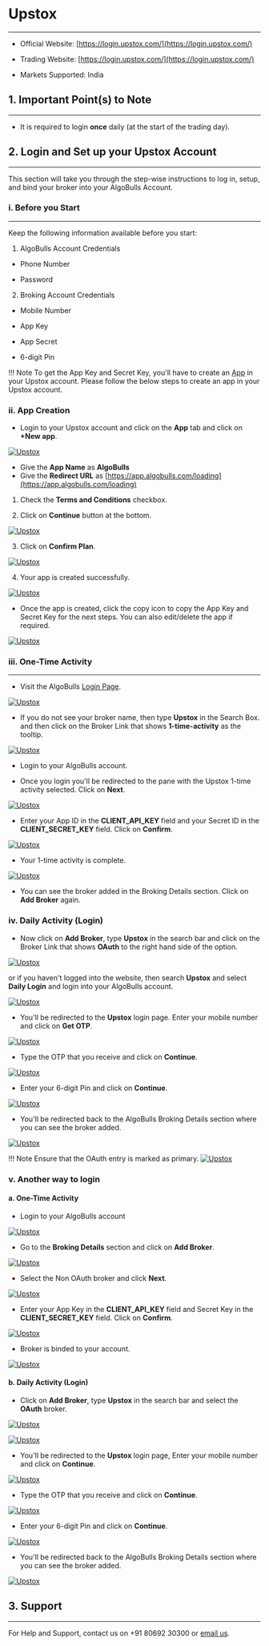 # Upstox
---

* Official Website: [https://login.upstox.com/](https://login.upstox.com/)

* Trading Website: [https://login.upstox.com/](https://login.upstox.com/)

* Markets Supported: India

## 1. Important Point(s) to Note

---

* It is required to login **once** daily (at the start of the trading day).

## 2. Login and Set up your Upstox Account
---
This section will take you through the step-wise instructions to log in, setup, and bind your broker into your AlgoBulls Account.

### i. Before you Start
---
Keep the following information available before you start:

1) AlgoBulls Account Credentials

* Phone Number

* Password

2) Broking Account Credentials

* Mobile Number

* App Key

* App Secret

* 6-digit Pin

!!! Note
    To get the App Key and Secret Key, you'll have to create an [App](https://account.upstox.com/developer/apps) in your Upstox account. Please follow the below steps to create an app in your Upstox account.

### ii. App Creation

* Login to your Upstox account and click on the **App** tab and click on **+New app**.

[![Upstox](imgs/upstox/app_tab.png "Click to Enlarge or Ctrl+Click to open in a new Tab") ](imgs/upstox/app_tab.png)

* Give the **App Name** as **AlgoBulls**
* Give the **Redirect URL** as [https://app.algobulls.com/loading](https://app.algobulls.com/loading)

1. Check the **Terms and Conditions** checkbox.

2. Click on **Continue** button at the bottom.

[![Upstox](imgs/upstox/app_details.png "Click to Enlarge or Ctrl+Click to open in a new Tab") ](imgs/upstox/app_details.png)

3. Click on **Confirm Plan**.

[![Upstox](imgs/upstox/app_confirmation.png "Click to Enlarge or Ctrl+Click to open in a new Tab") ](imgs/upstox/app_confirmation.png)

4. Your app is created successfully.

[![Upstox](imgs/upstox/app_created_successfully.png "Click to Enlarge or Ctrl+Click to open in a new Tab") ](imgs/upstox/app_created_successfully.png)

* Once the app is created, click the copy icon to copy the App Key and Secret Key for the next steps. You can also edit/delete the app if required.  

[![Upstox](imgs/upstox/copy_creds.png "Click to Enlarge or Ctrl+Click to open in a new Tab") ](imgs/upstox/copy_creds.png)

### iii. One-Time Activity
---
* Visit the AlgoBulls [Login Page](https://app.algobulls.com/user/login).

[![Upstox](imgs/algo_home.png "Click to Enlarge or Ctrl+Click to open in a new Tab") ](imgs/algo_home.png)

* If you do not see your broker name, then type **Upstox** in the Search Box. and then click on the Broker Link that shows **1-time-activity** as the tooltip.

[![Upstox](imgs/upstox/select_one_time_activity.png "Click to Enlarge or Ctrl+Click to open in a new Tab") ](imgs/upstox/select_one_time_activity.png)

* Login to your AlgoBulls account.

* Once you login you'll be redirected to the pane with the Upstox 1-time activity selected. Click on **Next**.

[![Upstox](imgs/upstox/select_broker.png "Click to Enlarge or Ctrl+Click to open in a new Tab") ](imgs/upstox/select_broker.png)

* Enter your App ID in the **CLIENT_API_KEY** field and your Secret ID in the **CLIENT_SECRET_KEY** field. Click on **Confirm**.

[![Upstox](imgs/upstox/add_creds.png "Click to Enlarge or Ctrl+Click to open in a new Tab") ](imgs/upstox/add_creds.png)

* Your 1-time activity is complete.

[![Upstox](imgs/upstox/broker_added_successfully.png "Click to Enlarge or Ctrl+Click to open in a new Tab") ](imgs/upstox/broker_added_successfully.png)

* You can see the broker added in the Broking Details section. Click on **Add Broker** again.


### iv. Daily Activity (Login)

* Now click on **Add Broker**, type **Upstox** in the search bar and click on the Broker Link that shows **OAuth** to the right hand side of the option.

[![Upstox](imgs/upstox/daily_activity_add_broker.png "Click to Enlarge or Ctrl+Click to open in a new Tab") ](imgs/upstox/daily_activity_add_broker.png)

or if you haven't logged into the website, then search **Upstox** and select **Daily Login** and login into your AlgoBulls account.

[![Upstox](imgs/upstox/daily_login.png "Click to Enlarge or Ctrl+Click to open in a new Tab") ](imgs/upstox/daily_login.png)

* You'll be redirected to the **Upstox** login page. Enter your mobile number and click on **Get OTP**.

[![Upstox](imgs/upstox/enter_mobile_number.png "Click to Enlarge or Ctrl+Click to open in a new Tab") ](imgs/upstox/enter_mobile_number.png)

* Type the OTP that you receive and click on **Continue**.

[![Upstox](imgs/upstox/enter_otp.png "Click to Enlarge or Ctrl+Click to open in a new Tab") ](imgs/upstox/enter_otp.png)

* Enter your 6-digit Pin and click on **Continue**.

[![Upstox](imgs/upstox/enter_pin.png "Click to Enlarge or Ctrl+Click to open in a new Tab") ](imgs/upstox/enter_pin.png)

* You'll be redirected back to the AlgoBulls Broking Details section where you can see the broker added.

[![Upstox](imgs/upstox/oauth_broker_added.png "Click to Enlarge or Ctrl+Click to open in a new Tab") ](imgs/upstox/oauth_broker_added.png)

!!! Note
    Ensure that the OAuth entry is marked as primary.
    [![Upstox](imgs/upstox/oauth_broker_added.png "Click to Enlarge or Ctrl+Click to open in a new Tab") ](imgs/upstox/oauth_broker_added.png)

### v. Another way to login

#### a. One-Time Activity

* Login to your AlgoBulls account

[![Upstox](imgs/algo_home.png "Click to Enlarge or Ctrl+Click to open in a new Tab") ](imgs/algo_home.png)

* Go to the **Broking Details** section and click on **Add Broker**.

[![Upstox](imgs/brokingdetails.png "Click to Enlarge or Ctrl+Click to open in a new Tab") ](imgs/brokingdetails.png)

* Select the Non OAuth broker and click **Next**.

[![Upstox](imgs/upstox/select_broker.png "Click to Enlarge or Ctrl+Click to open in a new Tab") ](imgs/upstox/select_broker.png)

* Enter your App Key in the **CLIENT_API_KEY** field and Secret Key in the **CLIENT_SECRET_KEY** field. Click on **Confirm**.

[![Upstox](imgs/upstox/add_creds.png "Click to Enlarge or Ctrl+Click to open in a new Tab") ](imgs/upstox/add_creds.png)

* Broker is binded to your account.

[![Upstox](imgs/upstox/broker_added_successfully.png "Click to Enlarge or Ctrl+Click to open in a new Tab") ](imgs/upstox/broker_added_successfully.png)


#### b. Daily Activity (Login)

* Click on **Add Broker**, type **Upstox** in the search bar and select the **OAuth** broker.

[![Upstox](imgs/upstox/daily_activity_add_broker.png "Click to Enlarge or Ctrl+Click to open in a new Tab") ](imgs/upstox/daily_activity_add_broker.png)

[![Upstox](imgs/upstox/select_broker_2.png "Click to Enlarge or Ctrl+Click to open in a new Tab") ](imgs/upstox/select_broker_2.png)

* You'll be redirected to the **Upstox** login page, Enter your mobile number and click on **Continue**.

[![Upstox](imgs/upstox/enter_mobile_number.png "Click to Enlarge or Ctrl+Click to open in a new Tab") ](imgs/upstox/enter_mobile_number.png)

* Type the OTP that you receive and click on **Continue**.

[![Upstox](imgs/upstox/enter_otp.png "Click to Enlarge or Ctrl+Click to open in a new Tab") ](imgs/upstox/enter_otp.png)

* Enter your 6-digit Pin and click on **Continue**.

[![Upstox](imgs/upstox/enter_pin.png "Click to Enlarge or Ctrl+Click to open in a new Tab") ](imgs/upstox/enter_pin.png)

* You'll be redirected back to the AlgoBulls Broking Details section where you can see the broker added.

[![Upstox](imgs/upstox/oauth_broker_added.png "Click to Enlarge or Ctrl+Click to open in a new Tab") ](imgs/upstox/oauth_broker_added.png)

## 3. Support
---
For Help and Support, contact us on +91 80692 30300 or [email us](mailto:support@algobulls.com).